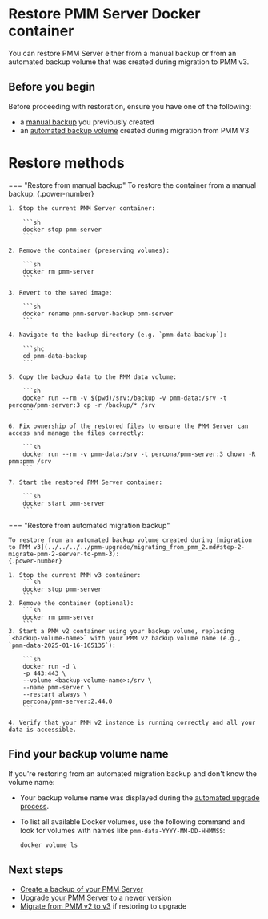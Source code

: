 # Restore PMM Server Docker container
You can restore PMM Server either from a manual backup or from an automated backup volume that was created during migration to PMM v3.

## Before you begin

Before proceeding with restoration, ensure you have one of the following:

- a [manual backup](backup_container.md) you previously created 
- an [automated backup volume](../../../../pmm-upgrade/migrating_from_pmm_2.md#step-2-migrate-pmm-2-server-to-pmm-3) created during migration from PMM V3

# Restore methods
=== "Restore from manual backup"
    To restore the container from a manual backup:
    {.power-number}

    1. Stop the current PMM Server container:

        ```sh
        docker stop pmm-server
        ```

    2. Remove the container (preserving volumes):

        ```sh
        docker rm pmm-server
        ```

    3. Revert to the saved image:

        ```sh
        docker rename pmm-server-backup pmm-server
        ```

    4. Navigate to the backup directory (e.g. `pmm-data-backup`):

        ```shc
        cd pmm-data-backup
        ```

    5. Copy the backup data to the PMM data volume:

        ```sh
        docker run --rm -v $(pwd)/srv:/backup -v pmm-data:/srv -t percona/pmm-server:3 cp -r /backup/* /srv
        ```

    6. Fix ownership of the restored files to ensure the PMM Server can access and manage the files correctly:

        ```sh
        docker run --rm -v pmm-data:/srv -t percona/pmm-server:3 chown -R pmm:pmm /srv
        ```

    7. Start the restored PMM Server container:

        ```sh
        docker start pmm-server
        ```

=== "Restore from automated migration backup"

    To restore from an automated backup volume created during [migration to PMM v3](../../../../pmm-upgrade/migrating_from_pmm_2.md#step-2-migrate-pmm-2-server-to-pmm-3):
    {.power-number}

    1. Stop the current PMM v3 container:
        ```sh
        docker stop pmm-server
        ```
    2. Remove the container (optional):
        ```sh
        docker rm pmm-server
        ```
    3. Start a PMM v2 container using your backup volume, replacing `<backup-volume-name>` with your PMM v2 backup volume name (e.g., `pmm-data-2025-01-16-165135`):
 
        ```sh
        docker run -d \
        -p 443:443 \
        --volume <backup-volume-name>:/srv \
        --name pmm-server \
        --restart always \
        percona/pmm-server:2.44.0
        ```

    4. Verify that your PMM v2 instance is running correctly and all your data is accessible.

## Find your backup volume name

If you're restoring from an automated migration backup and don't know the volume name:

- Your backup volume name was displayed during the [automated upgrade process](../../../../pmm-upgrade/migrating_from_pmm_2.md#step-2-migrate-pmm-2-server-to-pmm-3).
- To list all available Docker volumes, use the following command and look for volumes with names like `pmm-data-YYYY-MM-DD-HHMMSS`:

    ```sh
    docker volume ls       
    ```

## Next steps

- [Create a backup of your PMM Server](../docker/backup_container.md)
- [Upgrade your PMM Server](../docker/upgrade_container.md) to a newer version
- [Migrate from PMM v2 to v3](../../../../pmm-upgrade/migrating_from_pmm_2.md) if restoring to upgrade
